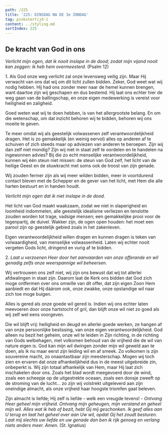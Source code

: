 ```yaml
---
path: /225
title: '225: DINSDAG NA DE 3e ZONDAG'
tag: pinkstertijd-1
content: ../styling.md
sortIndex: 225
---
```


## De kracht van God in ons

_Verlicht mijn ogen, dat ik nooit inslape in de dood; zodat mijn vijand nooit kan zeggen: ik heb hem overmeesterd._ (Psalm 12)

1\. Als God onze weg verlicht zal onze levensweg veilig zijn. Maar Hij verwacht van ons dat wij om dit licht zullen bidden. Zeker, God weet wat wij nodig hebben. Hij had ons zonder meer naar de hemel kunnen brengen, want daartoe zijn wij geschapen en dus bestemd. Hij laat ons echter hier de weg gaan van de ballingschap, en onze eigen medewerking is vereist voor heiligheid en zaligheid.

Goed weten wat wij te doen hebben, is van het allergrootste belang. En om die wetenschap, om dat inzicht behoren wij te bidden, behoren wij ons moeite te geven.

Te meer omdat wij als geestelijk volwassenen zelf verantwoordelijkheid dragen. Het is zo gemakkelijk (en weinig eervol) alles op anderen af te schuiven of zich steeds maar op adviezen van anderen te beroepen. Zijn wij dan zelf niet mondig? Zijn wij niet in staat zelf te oordelen en te handelen na ingewonnen advies? Bij die zo echt menselijke verantwoordelijkheid, kunnen wij één steun niet missen: de steun van God zelf, het licht van de heilige Geest en de stuwkracht met soms ook de troost van zijn genade.

Wij zouden fermer zijn als wij meer wilden bidden, meer in voortdurend contact bleven met de Schepper en de gever van het licht, met Hem die alle harten bestuurt en in handen houdt.

_Verlicht mijn ogen dat ik niet inslape in de dood._

Het licht van God maakt waakzaam, zodat we niet in slaperigheid en loomheid indommelen, alle geestelijk idealisme verliezen en tenslotte zouden worden tot trage, vadsige mensen; een gemakkelijke prooi voor de tegenpartij, de duivel. Wakker zijn, de ogen open houden: het moet een parool zijn op geestelijk gebied zoals in het zakenleven.

Eigen verantwoordelijkheid willen dragen en kunnen dragen is teken van volwaardigheid, van menselijke volwassenheid. Laten wij echter nooit vergeten Gods licht, dringend en vurig af te bidden.

2\. _Laat u verzoenen Heer door het aanvaarden van onze offerande en wil genadig zelfs onze weerspannige wil beheersen._

Wij vertrouwen ons zelf niet, wij zijn ons bewust dat wij tot allerlei afdwalingen in staat zijn. Daarom laat de Kerk ons bidden dat God zich moge ontfermen over ons omwille van dit offer, dat zijn eigen Zoon Hem aanbiedt en dat Hij dáárom ook, onze zwakke, onze opstandige wil naar zich toe moge buigen.

Alles is gered als onze goede wil gered is. Indien wij ons echter laten meevoeren door onze hartstocht of gril, dan blijft onze wil niet zo goed als wij zelf wel eens voorgeven.

Die wil blijft vrij: heiligheid en deugd en allerlei goede werken, ze hangen af van onze persoonlijke beslissing, van onze eigen verantwoordelijkheid. God alleen nu bezit het geheim, onze wil te leiden in Zijn richting, in de richting van Gods welbehagen, met volkomen behoud van de vrijheid die de wil van nature eigen is. God kan mijn wil dwingen zonder mijn wil geweld aan te doen, als ik nu maar eerst zijn leiding wil en af smeek. Zo volkomen is zijn souvereine macht, zo onaantastbaar zijn meesterschap. Mogen wij toch zien en ervaren dat onze afhankelijkheid dus in de meest uitgebreide zin, onbeperkt is. Wij zijn totaal afhankelijk van Hem, maar Hij laat zich inschakelen door ons. Zoals het blad wordt meegevoerd door de wind, zoals een scheepje op de uitgestrekte oceaan, zoals een donsje zweeft op de stroming van de lucht... zo zijn wij volstrekt uitgeleverd aan zijn oneindige almacht, als onze vrijheid haar hoogste triomfen gaat beleven.

Zijn almacht is liefde; Hij zelf is liefde - welk een vreugde tevens! - _Ontvang Heer geheel mijn vrijheid. Ontvang mijn geheugen, mijn verstand en geheel mijn wil. Alles wat ik heb of bezit, hebt Gij mij geschonken. Ik geef alles aan U terug en laat het geheel over aan Uw wil, opdat Gij het zoudt besturen. Laat mij slechts uw liefde en uw genade dan ben ik rijk genoeg en verlang niets anders meer. Amen._ (St. Ignatius)
